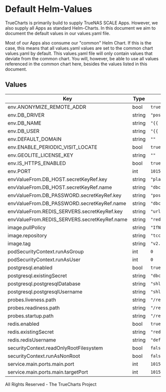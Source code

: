 # Default Helm-Values

TrueCharts is primarily build to supply TrueNAS SCALE Apps.
However, we also supply all Apps as standard Helm-Charts. In this document we aim to document the default values in our values.yaml file.

Most of our Apps also consume our "common" Helm Chart.
If this is the case, this means that all values.yaml values are set to the common chart values.yaml by default. This values.yaml file will only contain values that deviate from the common chart.
You will, however, be able to use all values referenced in the common chart here, besides the values listed in this document.

## Values

| Key | Type | Default | Description |
|-----|------|---------|-------------|
| env.ANONYMIZE_REMOTE_ADDR | bool | `true` |  |
| env.DB_DRIVER | string | `"postgres"` |  |
| env.DB_NAME | string | `"{{ .Values.postgresql.postgresqlDatabase }}"` |  |
| env.DB_USER | string | `"{{ .Values.postgresql.postgresqlUsername }}"` |  |
| env.DEFAULT_DOMAIN | string | `""` |  |
| env.ENABLE_PERIODIC_VISIT_LOCATE | bool | `true` |  |
| env.GEOLITE_LICENSE_KEY | string | `""` |  |
| env.IS_HTTPS_ENABLED | bool | `true` |  |
| env.PORT | int | `10153` |  |
| envValueFrom.DB_HOST.secretKeyRef.key | string | `"plainhost"` |  |
| envValueFrom.DB_HOST.secretKeyRef.name | string | `"dbcreds"` |  |
| envValueFrom.DB_PASSWORD.secretKeyRef.key | string | `"postgresql-password"` |  |
| envValueFrom.DB_PASSWORD.secretKeyRef.name | string | `"dbcreds"` |  |
| envValueFrom.REDIS_SERVERS.secretKeyRef.key | string | `"url"` |  |
| envValueFrom.REDIS_SERVERS.secretKeyRef.name | string | `"rediscreds"` |  |
| image.pullPolicy | string | `"IfNotPresent"` |  |
| image.repository | string | `"tccr.io/truecharts/shlink"` |  |
| image.tag | string | `"v2.10.3@sha256:295abebd789ac67b17e40ef09880f77a56ed23479ff924d183fe6bd1f9866029"` |  |
| podSecurityContext.runAsGroup | int | `0` |  |
| podSecurityContext.runAsUser | int | `0` |  |
| postgresql.enabled | bool | `true` |  |
| postgresql.existingSecret | string | `"dbcreds"` |  |
| postgresql.postgresqlDatabase | string | `"shlink"` |  |
| postgresql.postgresqlUsername | string | `"shlink"` |  |
| probes.liveness.path | string | `"/rest/health"` |  |
| probes.readiness.path | string | `"/rest/health"` |  |
| probes.startup.path | string | `"/rest/health"` |  |
| redis.enabled | bool | `true` |  |
| redis.existingSecret | string | `"rediscreds"` |  |
| redis.redisUsername | string | `"default"` |  |
| securityContext.readOnlyRootFilesystem | bool | `false` |  |
| securityContext.runAsNonRoot | bool | `false` |  |
| service.main.ports.main.port | int | `10153` |  |
| service.main.ports.main.targetPort | int | `10153` |  |

All Rights Reserved - The TrueCharts Project
